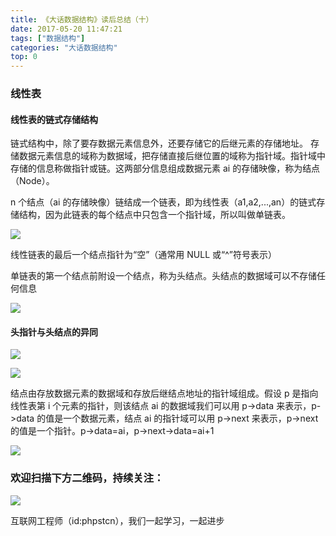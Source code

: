 ```yaml
---
title: 《大话数据结构》读后总结（十）
date: 2017-05-20 11:47:21
tags: ["数据结构"]
categories: "大话数据结构"
top: 0
---
```


### 线性表

#### 线性表的链式存储结构

链式结构中，除了要存数据元素信息外，还要存储它的后继元素的存储地址。
存储数据元素信息的域称为数据域，把存储直接后继位置的域称为指针域。指针域中存储的信息称做指针或链。这两部分信息组成数据元素 ai 的存储映像，称为结点（Node）。

n 个结点（ai 的存储映像）链结成一个链表，即为线性表（a1,a2,...,an）的链式存储结构，因为此链表的每个结点中只包含一个指针域，所以叫做单链表。

![](http://ww1.sinaimg.cn/large/a616b9a4gy1g4y0i2307yj20w00aiq2z.jpg)

线性链表的最后一个结点指针为“空”（通常用 NULL 或“^”符号表示）

单链表的第一个结点前附设一个结点，称为头结点。头结点的数据域可以不存储任何信息

![](http://ww1.sinaimg.cn/large/a616b9a4gy1g4y0iazyhtj20w007jt8v.jpg)

#### 头指针与头结点的异同

![](http://ww1.sinaimg.cn/large/a616b9a4gy1g4y0iia8d5j20w00jj3zq.jpg)

![](http://ww1.sinaimg.cn/large/a616b9a4gy1g4y0iplt5bj20w009pglp.jpg)

结点由存放数据元素的数据域和存放后继结点地址的指针域组成。假设 p 是指向线性表第 i 个元素的指针，则该结点 ai 的数据域我们可以用 p->data 来表示，p->data 的值是一个数据元素，结点 ai 的指针域可以用 p->next 来表示，p->next 的值是一个指针。p->data=ai，p->next->data=ai+1

![](http://ww1.sinaimg.cn/large/a616b9a4gy1g4y0iwfjloj20lc08tt8n.jpg)

### 欢迎扫描下方二维码，持续关注：

![](https://ww1.sinaimg.cn/large/a616b9a4gy1g4xzv954a4j20760763yo.jpg)

互联网工程师（id:phpstcn），我们一起学习，一起进步
